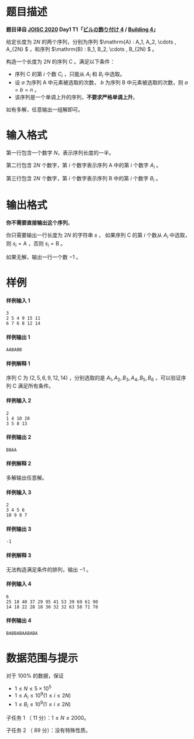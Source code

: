 
# 题目描述

**题目译自 [JOISC 2020](https://www.ioi-jp.org/camp/2020/2020-sp-tasks/index.html) Day1 T1「[ビルの飾り付け 4](https://www.ioi-jp.org/camp/2020/2020-sp-tasks/day1/building4.pdf) / [Building 4](https://www.ioi-jp.org/camp/2020/2020-sp-tasks/day1/building4-en.pdf)」**

给定长度为 $2N$ 的两个序列，分别为序列 $\mathrm{A} : A_1, A_2, \cdots , A_{2N} $ ，和序列 $\mathrm{B} : B_1, B_2, \cdots , B_{2N} $ 。

构造一个长度为 $2N$ 的序列 $\mathrm{C}$ 。满足以下条件：

- 序列 $\mathrm{C}$ 的第 $i$ 个数 $C_i$ ，只能从 $A_i$ 和 $B_i$ 中选取。
- 设 $a$ 为序列 $\mathrm{A}$ 中元素被选取的次数， $b$ 为序列 $\mathrm{B}$ 中元素被选取的次数，则 $a = b = n$ 。
- 该序列是一个单调上升的序列，**不要求严格单调上升**。

如有多解，任意输出一组解即可。

# 输入格式

第一行包含一个数字 $N$，表示序列长度的一半。

第二行包含 $2N$ 个数字，第 $i$ 个数字表示序列 $\mathrm{A}$ 中的第 $i$ 个数字 $A_i$ 。

第三行包含 $2N$ 个数字，第 $i$ 个数字表示序列 $\mathrm{B}$ 中的第 $i$ 个数字 $B_i$ 。

# 输出格式

**你不需要直接输出这个序列**。

你只需要输出一行长度为 $2N$ 的字符串 $s$ ， 如果序列 $\mathrm{C}$ 的第 $i$ 个数从 $A_i$ 中选取，则 $s_i = \text{A}$ ，否则 $s_i = \text{B}$ 。

如果无解，输出一行一个数 $-1$ 。


# 样例

#### 样例输入 1
```plain
3
2 5 4 9 15 11
6 7 6 8 12 14
```

#### 样例输出 1
```plain
AABABB
```

#### 样例解释 1
序列 $\mathrm{C}$ 为 $(2,5,6,9,12,14)$ ，分别选取的是 $A_1,A_2,B_3,A_4,B_5,B_6$ ，可以验证序列 $\mathrm{C}$ 满足所有条件。

#### 样例输入 2
```plain
2
1 4 10 20
3 5 8 13
```

#### 样例输出 2
```plain
BBAA
```
#### 样例解释 2
多解输出任意解。

#### 样例输入 3
```plain
2
3 4 5 6
10 9 8 7
```

#### 样例输出 3
```plain
-1
```

#### 样例解释 3
无法构造满足条件的排列，输出 $-1$ 。

#### 样例输入 4
```plain
6
25 18 40 37 29 95 41 53 39 69 61 90
14 18 22 28 18 30 32 32 63 58 71 78
```

#### 样例输出 4
```plain
BABBABAABABA
```

# 数据范围与提示

对于 $100\%$ 的数据，保证

- $1 \le N \le 5 \times 10^5$
- $1 \le A_i \le 10^9 (1 \le i \le 2N)$
- $1 \le B_i \le 10^9 (1 \le i \le 2N)$

子任务 $1$ （ $11$ 分）：$1 \le N \le 2000$。

子任务 $2$ （ $89$ 分）：没有特殊性质。

